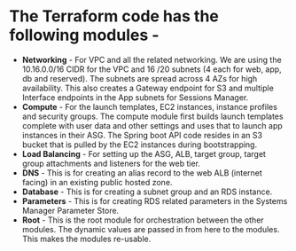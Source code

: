 # The Terraform code has the following modules - 
* **Networking** - For VPC and all the related networking. We are using the 10.16.0.0/16 CIDR for the VPC and 16 /20 subnets (4 each for web, app, db and reserved). The subnets are spread across 4 AZs for high availability. This also creates a Gateway endpoint for S3 and multiple Interface endpoints in the App subnets for Sessions Manager.
* **Compute** - For the launch templates, EC2 instances, instance profiles and security groups. The compute module first builds launch templates complete with user data and other settings and uses that to launch app instances in their ASG. The Spring boot API code resides in an S3 bucket that is pulled by the EC2 instances during bootstrapping.
* **Load Balancing** -  For setting up the ASG, ALB, target group, target group attachments and listeners for the web tier. 
* **DNS** - This is for creating an alias record to the web ALB (internet facing) in an existing public hosted zone. 
* **Database** - This is for creating a subnet group and an RDS instance.
* **Parameters** - This is for creating RDS related parameters in the Systems Manager Parameter Store. 
* **Root** - This is the root module for orchestration between the other modules. The dynamic values are passed in from here to the modules. This makes the modules re-usable. 
